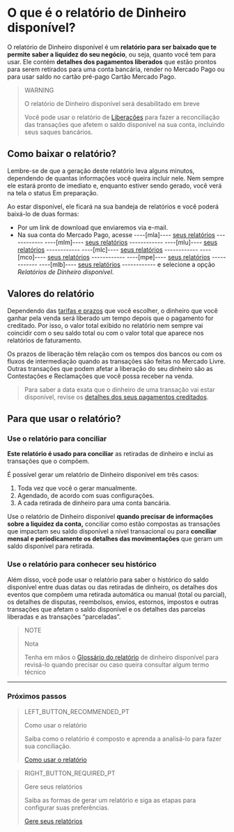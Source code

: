 
# O que é o relatório de Dinheiro disponível?


O relatório de Dinheiro disponível é um **relatório para ser baixado que te permite saber a liquidez do seu negócio**, ou seja, quanto você tem para usar. Ele contém **detalhes dos pagamentos liberados** que estão prontos para serem retirados para uma conta bancária, render no Mercado Pago ou para usar saldo no cartão pré-pago Cartão Mercado Pago.

> WARNING
> 
> O relatório de Dinheiro disponível será desabilitado em breve 
> 
> Você pode usar o relatório de [Liberações](https://www.mercadopago[FAKER][URL][DOMAIN]/developers/pt/guides/manage-account/reports/released-money/introduction) para fazer a reconciliação das transações que afetem o saldo disponível na sua conta, incluindo seus saques bancários.

## Como baixar o relatório?

Lembre-se de que a geração deste relatório leva alguns minutos, dependendo de quantas informações você queira incluir nele. Nem sempre ele estará pronto de imediato e, enquanto estiver sendo gerado, você verá na tela o status Em preparação. 

Ao estar disponível, ele ficará na sua bandeja de relatórios e você poderá baixá-lo de duas formas: 

* Por um link de download que enviaremos via e-mail.
* Na sua conta do Mercado Pago, acesse ----[mla]---- [seus relatórios](https://www.mercadopago.com.ar/balance/reports?page=1#!/settlement-report) ------------ ----[mlm]---- [seus relatórios](https://www.mercadopago.com.mx/balance/reports?page=1#!/settlement-report) ------------ ----[mlu]---- [seus relatórios](https://www.mercadopago.com.uy/balance/reports?page=1#!/settlement-report) ------------ ----[mlc]---- [seus relatórios](https://www.mercadopago.cl/balance/reports?page=1#!/settlement-report) ------------ ----[mco]---- [seus relatórios](https://www.mercadopago.com.co/balance/reports?page=1#!/settlement-report) ------------ ----[mpe]---- [seus relatórios](https://www.mercadopago.com.pe/balance/reports?page=1#!/settlement-report) ------------ ----[mlb]---- [seus relatórios](https://www.mercadopago.com.br/balance/reports?page=1#!/settlement-report) ------------ e selecione a opção *Relatórios de Dinheiro disponível*.

## Valores do relatório

Dependendo das [tarifas e prazos](https://www.mercadopago.com.abrr/settings/release-options) que você escolher, o dinheiro que você ganhar pela venda será liberado um tempo depois que o pagamento for creditado. Por isso, o valor total exibido no relatório nem sempre vai coincidir com o seu saldo total ou com o valor total que aparece nos relatórios de faturamento.

Os prazos de liberação têm relação com os tempos dos bancos ou com os fluxos de intermediação quando as transações são feitas no Mercado Livre. Outras transações que podem afetar a liberação do seu dinheiro são as Contestações e Reclamações que você possa receber na venda. 


> Para saber a data exata que o dinheiro de uma transação vai estar disponível, revise os [detalhes dos seus pagamentos creditados](https://www.mercadopago.com.br/activities/balance).


## Para que usar o relatório? 

### Use o relatório para conciliar  

**Este relatório é usado para conciliar** as retiradas de dinheiro e inclui as transações que o compõem.

É possível gerar um relatório de Dinheiro disponível em três casos:
1. Toda vez que você o gerar manualmente.
1. Agendado, de acordo com suas configurações.
1. A cada retirada de dinheiro para uma conta bancária.

Use o relatório de Dinheiro disponível **quando precisar de informações sobre a liquidez da conta,** conciliar como estão compostas as transações que impactam seu saldo disponível a nível transacional ou para **conciliar mensal e periodicamente os detalhes das movimentações** que geram um saldo disponível para retirada.

### Use o relatório para conhecer seu histórico

Além disso, você pode usar o relatório para saber o histórico do saldo disponível entre duas datas ou das retiradas de dinheiro, os detalhes dos eventos que compõem uma retirada automática ou manual (total ou parcial), os detalhes de disputas, reembolsos, envios, estornos, impostos e outras transações que afetam o saldo disponível e os detalhes das parcelas liberadas e as transações “parceladas”.

> NOTE
>
> Nota
>
> Tenha em mãos o [Glossário do relatório](https://www.mercadopago[FAKER][URL][DOMAIN]/developers/pt/guides/manage-account/reports/available-money/glossary) de dinheiro disponível para revisá-lo quando precisar ou caso queira consultar algum termo técnico

<hr/>

### Próximos passos

> LEFT_BUTTON_RECOMMENDED_PT
>
> Como usar o relatório
>
> Saiba como o relatório é composto e aprenda a analisá-lo para fazer sua conciliação.
>
> [Como usar o relatório](https://www.mercadopago[FAKER][URL][DOMAIN]/developers/pt/guides/manage-account/reports/available-money/how-to-use)

> RIGHT_BUTTON_REQUIRED_PT
>
> Gere seus relatórios
>
> Saiba as formas de gerar um relatório e siga as etapas para configurar suas preferências.
>
> [Gere seus relatórios](https://www.mercadopago[FAKER][URL][DOMAIN]/developers/pt/guides/manage-account/reports/available-money/generate)
